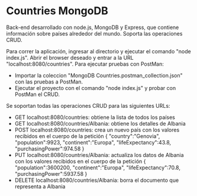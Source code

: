 # Countries MongoDB
Back-end desarrollado con node.js, MongoDB y Express, que contiene información sobre países alrededor del mundo. Soporta las operaciones CRUD.

Para correr la aplicación, ingresar al directorio y ejecutar el comando "node index.js". Abrir el browser deseado y entrar a la URL "localhost:8080/countries". Para ejecutar pruebas con PostMan:
- Importar la coleccion "MongoDB Countries.postman_collection.json" con las pruebas a PostMan.
- Ejecutar el proyecto con el comando "node index.js" y probar con PostMan el CRUD.


Se soportan todas las operaciones CRUD para las siguientes URLs:

- GET localhost:8080/countries: obtiene la lista de todos los países
- GET localhost:8080/countries/Albania: obtiene los detalles de Albania
- POST localhost:8080/countries: crea un nuevo país con los valores recibidos en el cuerpo de la petición
{
"country":"Genovia",
"population":9923,
"continent":"Europa",
"lifeExpectancy":43.8,
"purchasingPower":974.58
}
- PUT localhost:8080/countries/Albania: actualiza los datos de Albania con los valores recibidos en el cuerpo de la petición
{
"population":3600200,
"continent":"Europa",
"lifeExpectancy":70.8,
"purchasingPower":5937.58
}
- DELETE localhost:8080/countries/Albania: borra el documento que representa a Albania
